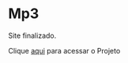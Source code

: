 # Mp3
 Site finalizado.
 <p>Clique <a href="https://joaoburi.github.io/projeto_mp3/" target="_blank" rel="next">aqui</a> para acessar o Projeto</p>
